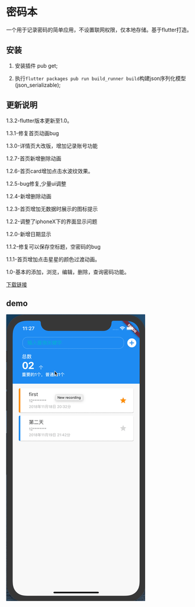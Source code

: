 # 密码本

一个用于记录密码的简单应用，不设置联网权限，仅本地存储。基于flutter打造。

## 安装

1. 安装插件 pub get;

2. 执行`flutter packages pub run build_runner build`构建json序列化模型(json_serializable);

## 更新说明
1.3.2-flutter版本更新至1.0。

1.3.1-修复首页动画bug

1.3.0-详情页大改版，增加记录账号功能

1.2.7-首页新增删除动画

1.2.6-首页card增加点击水波纹效果。

1.2.5-bug修复,少量ui调整

1.2.4-新增删除动画

1.2.3-首页增加无数据时展示的图标提示

1.2.2-调整了iphoneX下的界面显示问题

1.2.0-新增日期显示

1.1.2-修复可以保存空标题，空密码的bug

1.1.1-首页增加点击星星的颜色过渡动画。

1.0-基本的添加，浏览，编辑，删除，查询密码功能。

[下载链接](https://github.com/Hades-li/flutter_password/releases/download/1.3.2/app-release.apk)


## demo

![image](https://github.com/Hades-li/flutter_password/blob/master/demo.gif)
